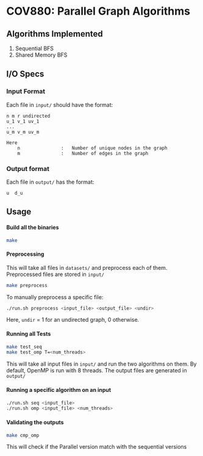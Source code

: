 # COV880: Parallel Graph Algorithms

## Algorithms Implemented

1. Sequential BFS
2. Shared Memory BFS

## I/O Specs

### Input Format

Each file in `input/` should have the format:
```
n m r undirected
u_1 v_1 uv_1
...
u_m v_m uv_m

Here
    n               :   Number of unique nodes in the graph
    m               :   Number of edges in the graph
```

### Output format
Each file in `output/` has the format:
```
u  d_u
```


## Usage

#### Build all the binaries

```bash
make
```

#### Preprocessing

This will take all files in `datasets/` and preprocess each of them. Preprocessed files are stored in `input/`

```bash
make preprocess
```

To manually preprocess a specific file:
```bash
./run.sh preprocess <input_file> <output_file> <undir>
```
Here, `undir` = 1 for an undirected graph, 0 otherwise.

#### Running all Tests

```bash
make test_seq
make test_omp T=<num_threads>
```
This will take all input files in `input/` and run the two algorithms on them. By default, OpenMP is run with 8 threads. The output files are generated in `output/`

#### Running a specific algorithm on an input

```bash
./run.sh seq <input_file>
./run.sh omp <input_file> <num_threads>
```

#### Validating the outputs

```bash
make cmp_omp
```
This will check if the Parallel version match with the sequential versions
